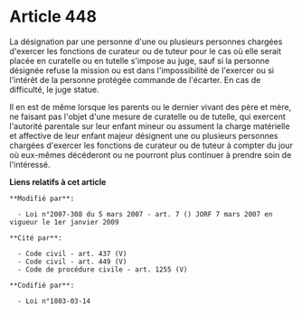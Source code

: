# Article 448

La désignation par une personne d'une ou plusieurs personnes chargées d'exercer les fonctions de curateur ou de tuteur pour
le cas où elle serait placée en curatelle ou en tutelle s'impose au juge, sauf si la personne désignée refuse la mission ou
est dans l'impossibilité de l'exercer ou si l'intérêt de la personne protégée commande de l'écarter. En cas de difficulté, le
juge statue.

Il en est de même lorsque les parents ou le dernier vivant des père et mère, ne faisant pas l'objet d'une mesure de curatelle
ou de tutelle, qui exercent l'autorité parentale sur leur enfant mineur ou assument la charge matérielle et affective de leur
enfant majeur désignent une ou plusieurs personnes chargées d'exercer les fonctions de curateur ou de tuteur à compter du
jour où eux-mêmes décéderont ou ne pourront plus continuer à prendre soin de l'intéressé.

**Liens relatifs à cet article**

	**Modifié par**:

	  - Loi n°2007-308 du 5 mars 2007 - art. 7 () JORF 7 mars 2007 en vigueur le 1er janvier 2009

	**Cité par**:

	  - Code civil - art. 437 (V)
	  - Code civil - art. 449 (V)
	  - Code de procédure civile - art. 1255 (V)

	**Codifié par**:

	  - Loi n°1803-03-14
